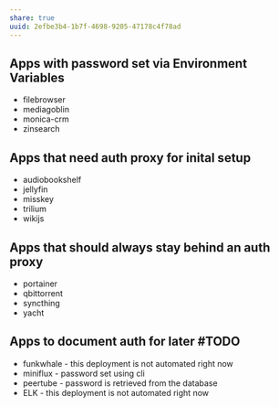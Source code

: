 ```yaml
---
share: true
uuid: 2efbe3b4-1b7f-4698-9205-47178c4f78ad
---
```

## Apps with password set via Environment Variables
* filebrowser
* mediagoblin
* monica-crm
* zinsearch
## Apps that need auth proxy for inital setup
* audiobookshelf
* jellyfin
* misskey
* trilium
* wikijs
## Apps that should always stay behind an auth proxy
* portainer
* qbittorrent
* syncthing
* yacht
## Apps to document auth for later #TODO 
* funkwhale - this deployment is not automated right now
* miniflux - password set using cli
* peertube -  password is retrieved from the database
* ELK - this deployment is not automated right now


